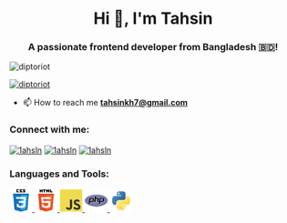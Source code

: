<h1 align="center">Hi 👋, I'm Tahsin</h1>
<h3 align="center">A passionate frontend developer from Bangladesh 🇧🇩!</h3>

<p align="left"> <img src="https://komarev.com/ghpvc/?username=diptoriot&label=Profile%20views&color=0e75b6&style=flat" alt="diptoriot" /> </p>

<p align="left"> <a href="https://twitter.com/diptoriot" target="blank"><img src="https://img.shields.io/twitter/follow/diptoriot?logo=twitter&style=for-the-badge" alt="diptoriot" /></a> </p>

- 📫 How to reach me **tahsinkh7@gmail.com**

<h3 align="left">Connect with me:</h3>
<p align="left">
<a href="https://twitter.com/diptoriot" target="blank"><img align="center" src="https://raw.githubusercontent.com/rahuldkjain/github-profile-readme-generator/master/src/images/icons/Social/twitter.svg" alt="1ahsln" height="30" width="40" /></a>
<a href="https://fb.com/diptoiguess" target="blank"><img align="center" src="https://raw.githubusercontent.com/rahuldkjain/github-profile-readme-generator/master/src/images/icons/Social/facebook.svg" alt="1ahsln" height="30" width="40" /></a>
<a href="https://instagram.com/diptoriot" target="blank"><img align="center" src="https://raw.githubusercontent.com/rahuldkjain/github-profile-readme-generator/master/src/images/icons/Social/instagram.svg" alt="1ahsln" height="30" width="40" /></a>
</p>

<h3 align="left">Languages and Tools:</h3>
<p align="left"> <a href="https://www.w3schools.com/css/" target="_blank" rel="noreferrer"> <img src="https://raw.githubusercontent.com/devicons/devicon/master/icons/css3/css3-original-wordmark.svg" alt="css3" width="40" height="40"/> </a> <a href="https://www.w3.org/html/" target="_blank" rel="noreferrer"> <img src="https://raw.githubusercontent.com/devicons/devicon/master/icons/html5/html5-original-wordmark.svg" alt="html5" width="40" height="40"/> </a> <a href="https://developer.mozilla.org/en-US/docs/Web/JavaScript" target="_blank" rel="noreferrer"> <img src="https://raw.githubusercontent.com/devicons/devicon/master/icons/javascript/javascript-original.svg" alt="javascript" width="40" height="40"/> </a> <a href="https://www.php.net" target="_blank" rel="noreferrer"> <img src="https://raw.githubusercontent.com/devicons/devicon/master/icons/php/php-original.svg" alt="php" width="40" height="40"/> </a> <a href="https://www.python.org" target="_blank" rel="noreferrer"> <img src="https://raw.githubusercontent.com/devicons/devicon/master/icons/python/python-original.svg" alt="python" width="40" height="40"/> </a> </p>
